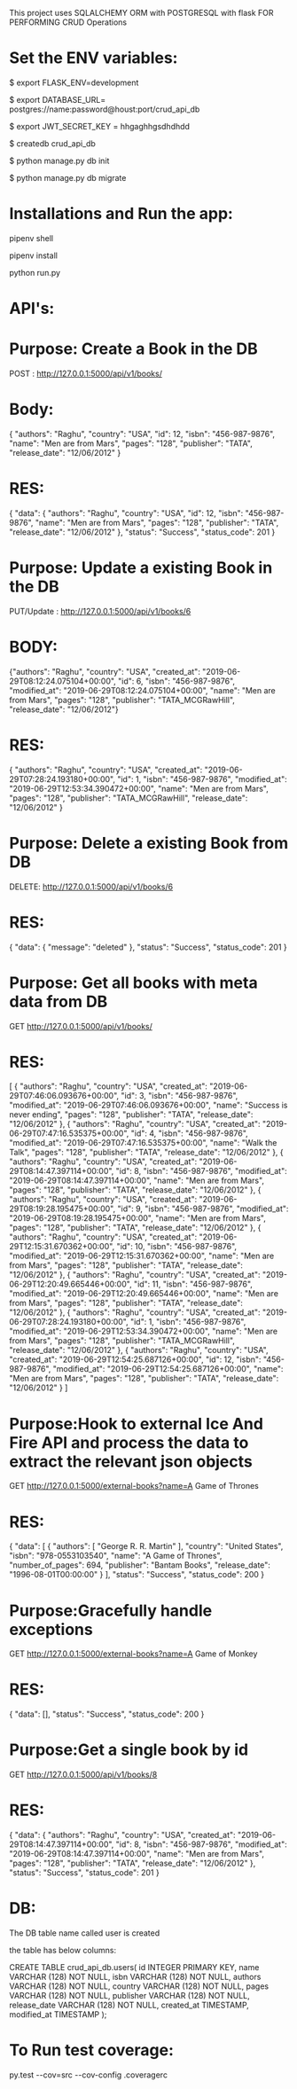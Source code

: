 
This project uses SQLALCHEMY ORM with POSTGRESQL with flask FOR PERFORMING CRUD Operations

# Set the ENV variables:

$ export FLASK_ENV=development

$ export DATABASE_URL= postgres://name:password@houst:port/crud_api_db

$ export JWT_SECRET_KEY = hhgaghhgsdhdhdd

$ createdb crud_api_db

$ python manage.py db init

$ python manage.py db migrate


# Installations and Run the app:

pipenv shell

pipenv install

python run.py



# API's:

# Purpose: Create a Book in the DB

POST : http://127.0.0.1:5000/api/v1/books/


# Body:

{
    "authors": "Raghu",
    "country": "USA",
    "id": 12,
    "isbn": "456-987-9876",
    "name": "Men are from Mars",
    "pages": "128",
    "publisher": "TATA",
    "release_date": "12/06/2012"
}

# RES:

{
  "data": {
    "authors": "Raghu",
    "country": "USA",
    "id": 12,
    "isbn": "456-987-9876",
    "name": "Men are from Mars",
    "pages": "128",
    "publisher": "TATA",
    "release_date": "12/06/2012"
  },
  "status": "Success",
  "status_code": 201
}

# Purpose: Update a existing Book in the DB

PUT/Update : http://127.0.0.1:5000/api/v1/books/6


# BODY:

{"authors": "Raghu", "country": "USA", "created_at": "2019-06-29T08:12:24.075104+00:00", "id": 6, "isbn": "456-987-9876", "modified_at": "2019-06-29T08:12:24.075104+00:00", "name": "Men are from Mars", "pages": "128", "publisher": "TATA_MCGRawHill", "release_date": "12/06/2012"}

# RES:

{
  "authors": "Raghu",
  "country": "USA",
  "created_at": "2019-06-29T07:28:24.193180+00:00",
  "id": 1,
  "isbn": "456-987-9876",
  "modified_at": "2019-06-29T12:53:34.390472+00:00",
  "name": "Men are from Mars",
  "pages": "128",
  "publisher": "TATA_MCGRawHill",
  "release_date": "12/06/2012"
}


# Purpose: Delete a existing Book from DB

DELETE: http://127.0.0.1:5000/api/v1/books/6


# RES:
{
  "data": {
    "message": "deleted"
  },
  "status": "Success",
  "status_code": 201
}


# Purpose: Get all books with meta data from DB

GET http://127.0.0.1:5000/api/v1/books/


# RES:

[
  {
    "authors": "Raghu",
    "country": "USA",
    "created_at": "2019-06-29T07:46:06.093676+00:00",
    "id": 3,
    "isbn": "456-987-9876",
    "modified_at": "2019-06-29T07:46:06.093676+00:00",
    "name": "Success is never ending",
    "pages": "128",
    "publisher": "TATA",
    "release_date": "12/06/2012"
  },
  {
    "authors": "Raghu",
    "country": "USA",
    "created_at": "2019-06-29T07:47:16.535375+00:00",
    "id": 4,
    "isbn": "456-987-9876",
    "modified_at": "2019-06-29T07:47:16.535375+00:00",
    "name": "Walk the Talk",
    "pages": "128",
    "publisher": "TATA",
    "release_date": "12/06/2012"
  },
  {
    "authors": "Raghu",
    "country": "USA",
    "created_at": "2019-06-29T08:14:47.397114+00:00",
    "id": 8,
    "isbn": "456-987-9876",
    "modified_at": "2019-06-29T08:14:47.397114+00:00",
    "name": "Men are from Mars",
    "pages": "128",
    "publisher": "TATA",
    "release_date": "12/06/2012"
  },
  {
    "authors": "Raghu",
    "country": "USA",
    "created_at": "2019-06-29T08:19:28.195475+00:00",
    "id": 9,
    "isbn": "456-987-9876",
    "modified_at": "2019-06-29T08:19:28.195475+00:00",
    "name": "Men are from Mars",
    "pages": "128",
    "publisher": "TATA",
    "release_date": "12/06/2012"
  },
  {
    "authors": "Raghu",
    "country": "USA",
    "created_at": "2019-06-29T12:15:31.670362+00:00",
    "id": 10,
    "isbn": "456-987-9876",
    "modified_at": "2019-06-29T12:15:31.670362+00:00",
    "name": "Men are from Mars",
    "pages": "128",
    "publisher": "TATA",
    "release_date": "12/06/2012"
  },
  {
    "authors": "Raghu",
    "country": "USA",
    "created_at": "2019-06-29T12:20:49.665446+00:00",
    "id": 11,
    "isbn": "456-987-9876",
    "modified_at": "2019-06-29T12:20:49.665446+00:00",
    "name": "Men are from Mars",
    "pages": "128",
    "publisher": "TATA",
    "release_date": "12/06/2012"
  },
  {
    "authors": "Raghu",
    "country": "USA",
    "created_at": "2019-06-29T07:28:24.193180+00:00",
    "id": 1,
    "isbn": "456-987-9876",
    "modified_at": "2019-06-29T12:53:34.390472+00:00",
    "name": "Men are from Mars",
    "pages": "128",
    "publisher": "TATA_MCGRawHill",
    "release_date": "12/06/2012"
  },
  {
    "authors": "Raghu",
    "country": "USA",
    "created_at": "2019-06-29T12:54:25.687126+00:00",
    "id": 12,
    "isbn": "456-987-9876",
    "modified_at": "2019-06-29T12:54:25.687126+00:00",
    "name": "Men are from Mars",
    "pages": "128",
    "publisher": "TATA",
    "release_date": "12/06/2012"
  }
]


# Purpose:Hook to external Ice And Fire API and process the data to extract the relevant json objects

GET http://127.0.0.1:5000/external-books?name=A Game of Thrones

# RES:

{
  "data": [
    {
      "authors": [
        "George R. R. Martin"
      ],
      "country": "United States",
      "isbn": "978-0553103540",
      "name": "A Game of Thrones",
      "number_of_pages": 694,
      "publisher": "Bantam Books",
      "release_date": "1996-08-01T00:00:00"
    }
  ],
  "status": "Success",
  "status_code": 200
}

# Purpose:Gracefully handle exceptions

GET http://127.0.0.1:5000/external-books?name=A Game of Monkey

# RES:

{
  "data": [],
  "status": "Success",
  "status_code": 200
}

# Purpose:Get a single book by id

GET http://127.0.0.1:5000/api/v1/books/8

# RES:

{
  "data": {
    "authors": "Raghu",
    "country": "USA",
    "created_at": "2019-06-29T08:14:47.397114+00:00",
    "id": 8,
    "isbn": "456-987-9876",
    "modified_at": "2019-06-29T08:14:47.397114+00:00",
    "name": "Men are from Mars",
    "pages": "128",
    "publisher": "TATA",
    "release_date": "12/06/2012"
  },
  "status": "Success",
  "status_code": 201
}

# DB:

The DB table name called user is created

the table has below columns:

CREATE TABLE crud_api_db.users(
   id INTEGER PRIMARY KEY,
   name VARCHAR (128) NOT NULL,
   isbn VARCHAR (128) NOT NULL,
   authors VARCHAR (128) NOT NULL,
   country VARCHAR (128) NOT NULL,
   pages VARCHAR (128) NOT NULL,
   publisher VARCHAR (128) NOT NULL,
   release_date VARCHAR (128) NOT NULL,
   created_at TIMESTAMP,
   modified_at TIMESTAMP
);


# To Run test coverage:

py.test --cov=src --cov-config .coveragerc
